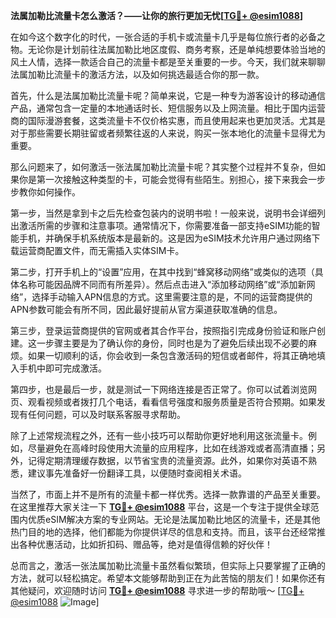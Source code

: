**法属加勒比流量卡怎么激活？——让你的旅行更加无忧[[TG💪+ @esim1088](https://t.me/s/esim1088)]**

在如今这个数字化的时代，一张合适的手机卡或流量卡几乎是每位旅行者的必备之物。无论你是计划前往法属加勒比地区度假、商务考察，还是单纯想要体验当地的风土人情，选择一款适合自己的流量卡都是至关重要的一步。今天，我们就来聊聊法属加勒比流量卡的激活方法，以及如何挑选最适合你的那一款。

首先，什么是法属加勒比流量卡呢？简单来说，它是一种专为游客设计的移动通信产品，通常包含一定量的本地通话时长、短信服务以及上网流量。相比于国内运营商的国际漫游套餐，这类流量卡不仅价格实惠，而且使用起来也更加灵活。尤其是对于那些需要长期驻留或者频繁往返的人来说，购买一张本地化的流量卡显得尤为重要。

那么问题来了，如何激活一张法属加勒比流量卡呢？其实整个过程并不复杂，但如果你是第一次接触这种类型的卡，可能会觉得有些陌生。别担心，接下来我会一步步教你如何操作。

第一步，当然是拿到卡之后先检查包装内的说明书啦！一般来说，说明书会详细列出激活所需的步骤和注意事项。通常情况下，你需要准备一部支持eSIM功能的智能手机，并确保手机系统版本是最新的。这是因为eSIM技术允许用户通过网络下载运营商配置文件，而无需插入实体SIM卡。

第二步，打开手机上的“设置”应用，在其中找到“蜂窝移动网络”或类似的选项（具体名称可能因品牌不同而有所差异）。然后点击进入“添加移动网络”或“添加新网络”，选择手动输入APN信息的方式。这里需要注意的是，不同的运营商提供的APN参数可能会有所不同，因此最好提前从官方渠道获取准确的信息。

第三步，登录运营商提供的官网或者其合作平台，按照指引完成身份验证和账户创建。这一步骤主要是为了确认你的身份，同时也是为了避免后续出现不必要的麻烦。如果一切顺利的话，你会收到一条包含激活码的短信或者邮件，将其正确地填入手机中即可完成激活。

第四步，也是最后一步，就是测试一下网络连接是否正常了。你可以试着浏览网页、观看视频或者拨打几个电话，看看信号强度和服务质量是否符合预期。如果发现有任何问题，可以及时联系客服寻求帮助。

除了上述常规流程之外，还有一些小技巧可以帮助你更好地利用这张流量卡。例如，尽量避免在高峰时段使用大流量的应用程序，比如在线游戏或者高清直播；另外，记得定期清理缓存数据，以节省宝贵的流量资源。此外，如果你对英语不熟悉，建议事先准备好一份翻译工具，以便随时查阅相关术语。

当然了，市面上并不是所有的流量卡都一样优秀。选择一款靠谱的产品至关重要。在这里推荐大家关注一下 **[TG💪+ @esim1088](https://t.me/s/esim1088)** 平台，这是一个专注于提供全球范围内优质eSIM解决方案的专业网站。无论是法属加勒比地区的流量卡，还是其他热门目的地的选择，他们都能为你提供详尽的信息和支持。而且，该平台还经常推出各种优惠活动，比如折扣码、赠品等，绝对是值得信赖的好伙伴！

总而言之，激活一张法属加勒比流量卡虽然看似繁琐，但实际上只要掌握了正确的方法，就可以轻松搞定。希望本文能够帮助到正在为此苦恼的朋友们！如果你还有其他疑问，欢迎随时访问 **[TG💪+ @esim1088](https://t.me/s/esim1088)** 寻求进一步的帮助哦～ [[TG💪+ @esim1088](https://t.me/s/esim1088) ![Image](https://i.postimg.cc/4NQfJmqS/Snipaste-2025-05-13-00-14-12.png)]